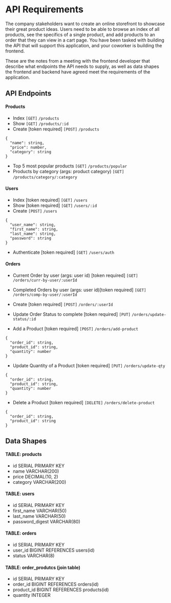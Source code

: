 # API Requirements

The company stakeholders want to create an online storefront to showcase their great product ideas. Users need to be able to browse an index of all products, see the specifics of a single product, and add products to an order that they can view in a cart page. You have been tasked with building the API that will support this application, and your coworker is building the frontend.

These are the notes from a meeting with the frontend developer that describe what endpoints the API needs to supply, as well as data shapes the frontend and backend have agreed meet the requirements of the application.

## API Endpoints

#### Products

- Index `[GET]` `/products`
- Show `[GET]` `/products/:id`
- Create [token required] `[POST]` `/products`

```
{
  "name": string,
  "price": number,
  "category": string
}
```

- Top 5 most popular products `[GET]` `/products/popular`
- Products by category (args: product category) `[GET]` `/products/category/:category`

#### Users

- Index [token required] `[GET]` `/users`
- Show [token required] `[GET]` `/users/:id`
- Create `[POST]` `/users`

```
{
  "user_name": string,
  "first_name": string,
  "last_name": string,
  "password": string
}
```

- Authenticate [token required] `[GET]` `/users/auth`

#### Orders

- Current Order by user (args: user id) [token required] `[GET]` `/orders/curr-by-user/:userId`

- Completed Orders by user (args: user id)[token required] `[GET]` `/orders/comp-by-user/:userId`

- Create [token required] `[POST]` `/orders/:userId`

- Update Order Status to complete [token required] `[PUT]` `/orders/update-status/:id`

- Add a Product [token required] `[POST]` `/orders/add-product`

```
{
  "order_id": string,
  "product_id": string,
  "quantity": number
}
```

- Update Quantity of a Product [token required] `[PUT]` `/orders/update-qty`

```
{
  "order_id": string,
  "product_id": string,
  "quantity": number
}
```

- Delete a Product [token required] `[DELETE]` `/orders/delete-product`

```
{
  "order_id": string,
  "product_id": string
}
```

## Data Shapes

#### TABLE: products

- id SERIAL PRIMARY KEY
- name VARCHAR(200)
- price DECIMAL(10, 2)
- category VARCHAR(200)

#### TABLE: users

- id SERIAL PRIMARY KEY
- first_name VARCHAR(50)
- last_name VARCHAR(50)
- password_digest VARCHAR(80)

#### TABLE: orders

- id SERIAL PRIMARY KEY
- user_id BIGINT REFERENCES users(id)
- status VARCHAR(8)

#### TABLE: order_produtcs (join table)

- id SERIAL PRIMARY KEY
- order_id BIGINT REFERENCES orders(id)
- product_id BIGINT REFERENCES products(id)
- quantity INTEGER
